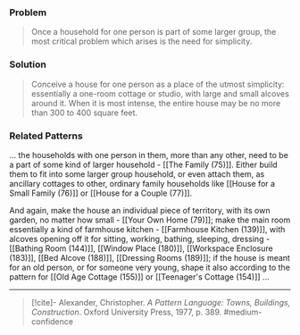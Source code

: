### Problem
>Once a household for one person is part of some larger group, the most critical problem which arises is the need for simplicity.

### Solution
>Conceive a house for one person as a place of the utmost simplicity: essentially a one-room cottage or studio, with large and small alcoves around it. When it is most intense, the entire house may be no more than 300 to 400 square feet.

### Related Patterns
... the households with one person in them, more than any other, need to be a part of some kind of larger household - [[The Family (75)]]. Either build them to fit into some larger group household, or even attach them, as ancillary cottages to other, ordinary family households like [[House for a Small Family (76)]] or [[House for a Couple (77)]].

And again, make the house an individual piece of territory, with its own garden, no matter how small - [[Your Own Home (79)]]; make the main room essentially a kind of farmhouse kitchen - [[Farmhouse Kitchen (139)]], with alcoves opening off it for sitting, working, bathing, sleeping, dressing - [[Bathing Room (144)]], [[Window Place (180)]], [[Workspace Enclosure (183)]], [[Bed Alcove (188)]], [[Dressing Rooms (189)]]; if the house is meant for an old person, or for someone very young, shape it also according to the pattern for [[Old Age Cottage (155)]] or [[Teenager's Cottage (154)]] ...

---

> [!cite]- Alexander, Christopher. _A Pattern Language: Towns, Buildings, Construction_. Oxford University Press, 1977, p. 389.
> #medium-confidence 